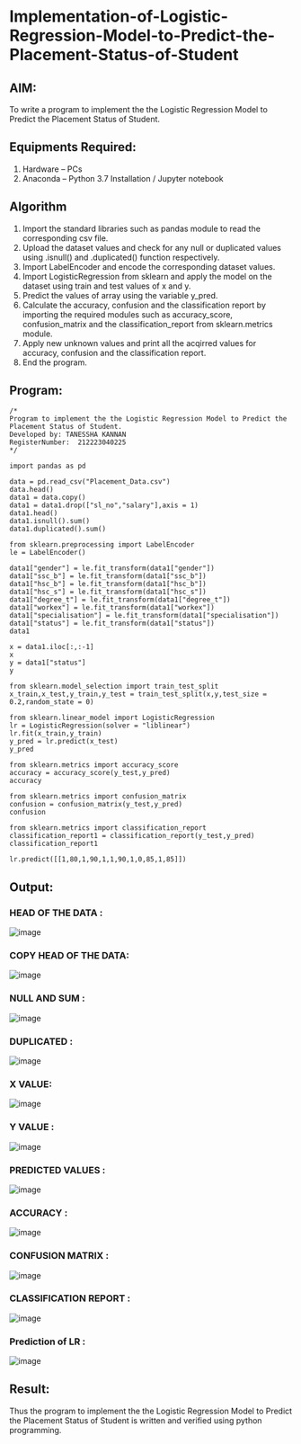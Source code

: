 # Implementation-of-Logistic-Regression-Model-to-Predict-the-Placement-Status-of-Student

## AIM:
To write a program to implement the the Logistic Regression Model to Predict the Placement Status of Student.

## Equipments Required:
1. Hardware – PCs
2. Anaconda – Python 3.7 Installation / Jupyter notebook

## Algorithm
1. Import the standard libraries such as pandas module to read the corresponding csv file.
2. Upload the dataset values and check for any null or duplicated values using .isnull() and .duplicated() function respectively. 
3. Import LabelEncoder and encode the corresponding dataset values.
4. Import LogisticRegression from sklearn and apply the model on the dataset using train and test values of x and y.
5. Predict the values of array using the variable y_pred.
6. Calculate the accuracy, confusion and the classification report by importing the required modules such as accuracy_score, confusion_matrix and the classification_report from sklearn.metrics module.
7. Apply new unknown values and print all the acqirred values for accuracy, confusion and the classification report.
8. End the program.
   
## Program:
```
/*
Program to implement the the Logistic Regression Model to Predict the Placement Status of Student.
Developed by: TANESSHA KANNAN
RegisterNumber:  212223040225
*/
```
```
import pandas as pd

data = pd.read_csv("Placement_Data.csv")
data.head()
data1 = data.copy()
data1 = data1.drop(["sl_no","salary"],axis = 1)
data1.head()
data1.isnull().sum()
data1.duplicated().sum()

from sklearn.preprocessing import LabelEncoder
le = LabelEncoder()

data1["gender"] = le.fit_transform(data1["gender"])
data1["ssc_b"] = le.fit_transform(data1["ssc_b"])
data1["hsc_b"] = le.fit_transform(data1["hsc_b"])
data1["hsc_s"] = le.fit_transform(data1["hsc_s"])
data1["degree_t"] = le.fit_transform(data1["degree_t"])
data1["workex"] = le.fit_transform(data1["workex"])
data1["specialisation"] = le.fit_transform(data1["specialisation"])
data1["status"] = le.fit_transform(data1["status"])
data1

x = data1.iloc[:,:-1]
x
y = data1["status"]
y

from sklearn.model_selection import train_test_split
x_train,x_test,y_train,y_test = train_test_split(x,y,test_size = 0.2,random_state = 0)

from sklearn.linear_model import LogisticRegression
lr = LogisticRegression(solver = "liblinear")
lr.fit(x_train,y_train)
y_pred = lr.predict(x_test)
y_pred

from sklearn.metrics import accuracy_score
accuracy = accuracy_score(y_test,y_pred)
accuracy

from sklearn.metrics import confusion_matrix
confusion = confusion_matrix(y_test,y_pred)
confusion

from sklearn.metrics import classification_report
classification_report1 = classification_report(y_test,y_pred)
classification_report1

lr.predict([[1,80,1,90,1,1,90,1,0,85,1,85]])
```
## Output:
### HEAD OF THE DATA :
![image](https://github.com/Brindha77/Implementation-of-Logistic-Regression-Model-to-Predict-the-Placement-Status-of-Student/assets/118889143/8a1acdcf-6208-4ccd-a385-dce79acffb23)
### COPY HEAD OF THE DATA:
![image](https://github.com/Brindha77/Implementation-of-Logistic-Regression-Model-to-Predict-the-Placement-Status-of-Student/assets/118889143/a8fbb70d-d081-404a-9852-d8e0cb514d72)
### NULL AND SUM :
![image](https://github.com/Brindha77/Implementation-of-Logistic-Regression-Model-to-Predict-the-Placement-Status-of-Student/assets/118889143/3dc72aad-5424-4b66-af78-4cff6e2b97a6)
### DUPLICATED :
![image](https://github.com/Brindha77/Implementation-of-Logistic-Regression-Model-to-Predict-the-Placement-Status-of-Student/assets/118889143/c3040d19-87ba-41b2-9602-08be1862e318)
### X VALUE:
![image](https://github.com/Brindha77/Implementation-of-Logistic-Regression-Model-to-Predict-the-Placement-Status-of-Student/assets/118889143/65c146b0-3c3d-4e28-9175-575ef0a3e1e9)
### Y VALUE :
![image](https://github.com/Brindha77/Implementation-of-Logistic-Regression-Model-to-Predict-the-Placement-Status-of-Student/assets/118889143/60c983e7-7e30-4915-a582-580814707244)
### PREDICTED VALUES :
![image](https://github.com/Brindha77/Implementation-of-Logistic-Regression-Model-to-Predict-the-Placement-Status-of-Student/assets/118889143/cb2539b7-5d40-4738-aaa6-a59f2d0bc329)
### ACCURACY :
![image](https://github.com/Brindha77/Implementation-of-Logistic-Regression-Model-to-Predict-the-Placement-Status-of-Student/assets/118889143/ebcedcb0-3310-42ca-8122-9b3c9730b289)
### CONFUSION MATRIX :
![image](https://github.com/Brindha77/Implementation-of-Logistic-Regression-Model-to-Predict-the-Placement-Status-of-Student/assets/118889143/deeaec70-cb55-4c5f-b019-bd1a8379d9ce)
### CLASSIFICATION REPORT :
![image](https://github.com/Brindha77/Implementation-of-Logistic-Regression-Model-to-Predict-the-Placement-Status-of-Student/assets/118889143/18a5dede-f1c9-4211-bed3-43d7c14bef9c)
### Prediction of LR :
![image](https://github.com/Brindha77/Implementation-of-Logistic-Regression-Model-to-Predict-the-Placement-Status-of-Student/assets/118889143/2bcc7f7f-26f7-46a9-ad12-2f6c01497de9)


## Result:
Thus the program to implement the the Logistic Regression Model to Predict the Placement Status of Student is written and verified using python programming.
